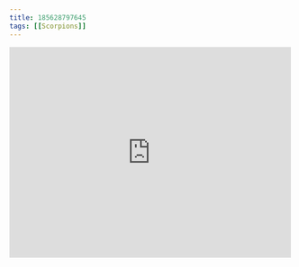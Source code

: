 ```yaml
---
title: 185628797645
tags: [[Scorpions]]
---
```

<iframe allow="accelerometer; autoplay; clipboard-write; encrypted-media; gyroscope; picture-in-picture" allowfullscreen="" frameborder="0" height="375" id="youtube_iframe" src="https://www.youtube.com/embed/EYyarcp5LtU?feature=oembed&amp;enablejsapi=1&amp;origin=https://safe.txmblr.com&amp;wmode=opaque" width="500"></iframe>